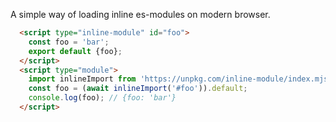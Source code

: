 A simple way of loading inline es-modules on modern browser.

```html
  <script type="inline-module" id="foo">
    const foo = 'bar';
    export default {foo};
  </script>
  <script type="module">
    import inlineImport from 'https://unpkg.com/inline-module/index.mjs';
    const foo = (await inlineImport('#foo')).default;
    console.log(foo); // {foo: 'bar'}
  </script>
  ```